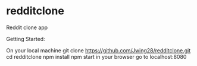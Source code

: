 # redditclone
Reddit clone app

Getting Started:

On your local machine
git clone https://github.com/Jwing28/redditclone.git
cd redditclone
npm install
npm start
in your browser go to localhost:8080
